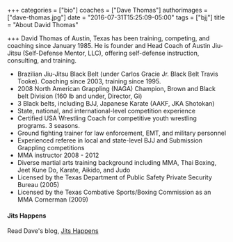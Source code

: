 +++
categories = ["bio"]
coaches = ["Dave Thomas"]
authorimages = ["dave-thomas.jpg"]
date = "2016-07-31T15:25:09-05:00"
tags = ["bjj"]
title = "About David Thomas"

+++
David Thomas of Austin, Texas has been training, competing, and coaching since January 1985. He is founder and Head Coach of Austin Jiu-Jitsu (Self-Defense Mentor, LLC), offering self-defense instruction, consulting, and training.

- Brazilian Jiu-Jitsu Black Belt (under Carlos Gracie Jr. Black Belt Travis Tooke). Coaching since 2003, training since 1995.
- 2008 North American Grappling (NAGA) Champion, Brown and Black belt Division (160 lb and under, Director, Gi)
- 3 Black belts, including BJJ, Japanese Karate (AAKF, JKA Shotokan)
- State, national, and international-level competition experience
- Certified USA Wrestling Coach for competitive youth wrestling programs. 3 seasons.
- Ground fighting trainer for law enforcement, EMT, and military personnel
- Experienced referee in local and state-level BJJ and Submission Grappling competitions
- MMA instructor 2008 - 2012
- Diverse martial arts training background including MMA, Thai Boxing, Jeet Kune Do, Karate, Aikido, and Judo
- Licensed by the Texas Department of Public Safety Private Security Bureau (2005)
- Licensed by the Texas Combative Sports/Boxing Commission as an MMA Cornerman (2009)

#### Jits Happens
Read Dave's blog, [Jits Happens](http://jitshappens.com "Dave's Blog")

